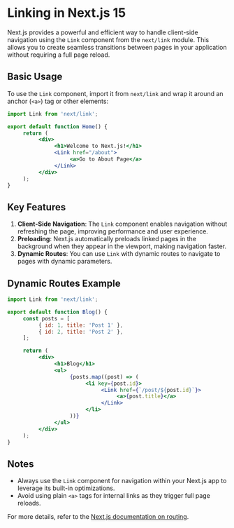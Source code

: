 # Linking in Next.js 15

Next.js provides a powerful and efficient way to handle client-side navigation using the `Link` component from the `next/link` module. This allows you to create seamless transitions between pages in your application without requiring a full page reload.

## Basic Usage

To use the `Link` component, import it from `next/link` and wrap it around an anchor (`<a>`) tag or other elements:

```jsx
import Link from 'next/link';

export default function Home() {
     return (
          <div>
               <h1>Welcome to Next.js!</h1>
               <Link href="/about">
                    <a>Go to About Page</a>
               </Link>
          </div>
     );
}
```

## Key Features

1. **Client-Side Navigation**: The `Link` component enables navigation without refreshing the page, improving performance and user experience.
2. **Preloading**: Next.js automatically preloads linked pages in the background when they appear in the viewport, making navigation faster.
3. **Dynamic Routes**: You can use `Link` with dynamic routes to navigate to pages with dynamic parameters.

## Dynamic Routes Example

```jsx
import Link from 'next/link';

export default function Blog() {
     const posts = [
          { id: 1, title: 'Post 1' },
          { id: 2, title: 'Post 2' },
     ];

     return (
          <div>
               <h1>Blog</h1>
               <ul>
                    {posts.map((post) => (
                         <li key={post.id}>
                              <Link href={`/post/${post.id}`}>
                                   <a>{post.title}</a>
                              </Link>
                         </li>
                    ))}
               </ul>
          </div>
     );
}
```

## Notes

- Always use the `Link` component for navigation within your Next.js app to leverage its built-in optimizations.
- Avoid using plain `<a>` tags for internal links as they trigger full page reloads.

For more details, refer to the [Next.js documentation on routing](https://nextjs.org/docs/routing/introduction).